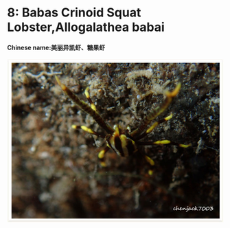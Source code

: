 # 8: Babas Crinoid Squat Lobster,Allogalathea babai

#### Chinese name:美丽异凯虾、糖果虾

![](../../.gitbook/assets/elegant-crinoid-squat-lobster.jpg)

